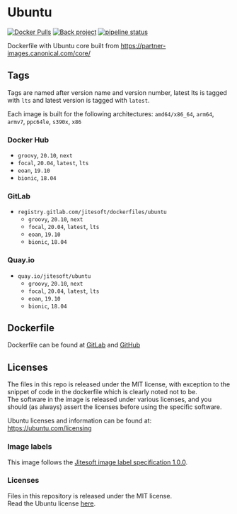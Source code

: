 # Ubuntu

[![Docker Pulls](https://img.shields.io/docker/pulls/jitesoft/ubuntu.svg)](https://hub.docker.com/r/jitesoft/ubuntu)
[![Back project](https://img.shields.io/badge/Open%20Collective-Tip%20the%20devs!-blue.svg)](https://opencollective.com/jitesoft-open-source)
[![pipeline status](https://gitlab.com/jitesoft/dockerfiles/ubuntu/badges/master/pipeline.svg)](https://gitlab.com/jitesoft/dockerfiles/ubuntu/commits/master)

Dockerfile with Ubuntu core built from https://partner-images.canonical.com/core/

## Tags

Tags are named after version name and version number, latest lts is tagged with `lts` and latest version is tagged with `latest`.

Each image is built for the following architectures: `amd64/x86_64`, `arm64`, `armv7`, `ppc64le`, `s390x`, `x86`

### Docker Hub

* `groovy`, `20.10`, `next`
* `focal`, `20.04`, `latest`, `lts`
* `eoan`, `19.10`
* `bionic`, `18.04`

### GitLab

* `registry.gitlab.com/jitesoft/dockerfiles/ubuntu`
    * `groovy`, `20.10`, `next`
    * `focal`, `20.04`, `latest`, `lts`
    * `eoan`, `19.10`
    * `bionic`, `18.04`

### Quay.io

* `quay.io/jitesoft/ubuntu`
    * `groovy`, `20.10`, `next`
    * `focal`, `20.04`, `latest`, `lts`
    * `eoan`, `19.10`
    * `bionic`, `18.04`

## Dockerfile

Dockerfile can be found at [GitLab](https://gitlab.com/jitesoft/dockerfiles/ubuntu) and [GitHub](https://github.com/jitesoft/docker-ubuntu)

## Licenses

The files in this repo is released under the MIT license, with exception to the snippet of code
in the dockerfile which is clearly noted not to be.  
The software in the image is released under various licenses, and you should (as always) assert the licenses
before using the specific software.

Ubuntu licenses and information can be found at: https://ubuntu.com/licensing

### Image labels

This image follows the [Jitesoft image label specification 1.0.0](https://gitlab.com/snippets/1866155).

### Licenses

Files in this repository is released under the MIT license.  
Read the Ubuntu license [here](https://ubuntu.com/licensing).
